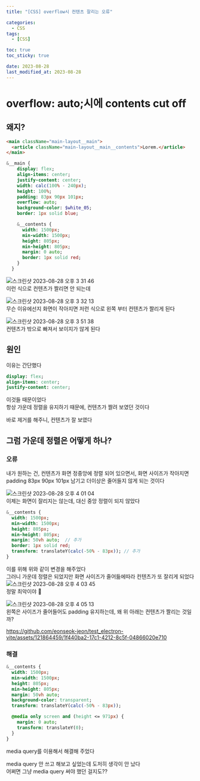 ```yaml
---
title: "[CSS] overflow시 컨텐츠 잘리는 오류"

categories:
  - CSS
tags:
  - [CSS]

toc: true
toc_sticky: true

date: 2023-08-28
last_modified_at: 2023-08-28
---
```


# overflow: auto;시에 contents cut off

## 왜지?

```HTML
<main className="main-layout__main">
  <article className="main-layout__main__contents">Lorem.</article>
</main>
```

```SASS
&__main {
    display: flex;
    align-items: center;
    justify-content: center;
    width: calc(100% - 240px);
    height: 100%;
    padding: 83px 90px 101px;
    overflow: auto;
    background-color: $white_05;
    border: 1px solid blue;

    &__contents {
      width: 1500px;
      min-width: 1500px;
      height: 805px;
      min-height: 805px;
      margin: 0 auto;
      border: 1px solid red;
    }
  }
```

![스크린샷 2023-08-28 오후 3 31 46](https://github.com/eonseok-jeon/test_electron-vite/assets/121864459/1e6b6450-f1a2-4f9f-a311-61eaeaf8c3ec)  
이런 식으로 컨텐츠가 짤리면 안 되는데

![스크린샷 2023-08-28 오후 3 32 13](https://github.com/eonseok-jeon/test_electron-vite/assets/121864459/85683ddf-42c6-480a-adf2-ec848e4655e6)  
무슨 이유에선지 화면이 작아지면 저런 식으로 왼쪽 부터 컨텐츠가 짤리게 된다

![스크린샷 2023-08-28 오후 3 51 38](https://github.com/eonseok-jeon/test_electron-vite/assets/121864459/548429bc-5af4-4f1b-aecb-8ef4dcdf127b)  
컨텐츠가 밖으로 빠져서 보이지가 않게 된다

## 원인

이유는 간단했다

```SASS
display: flex;
align-items: center;
justify-content: center;
```

이것들 때문이었다  
항상 가운데 정렬을 유지하기 때문에, 컨텐츠가 짤려 보였던 것이다

바로 제거를 해주니, 컨텐츠가 잘 보였다

## 그럼 가운데 정렬은 어떻게 하나?

### 오류

내가 원하는 건, 컨텐츠가 화면 정중앙에 정렬 되어 있으면서, 화면 사이즈가 작아지면 padding 83px 90px 101px 남기고 더이상은 줄어들지 않게 되는 것이다

![스크린샷 2023-08-28 오후 4 01 04](https://github.com/eonseok-jeon/test_electron-vite/assets/121864459/0163a136-e381-4aa5-83f6-387cd8d21e2c)  
이제는 화면이 잘리지는 않는데, 대신 중앙 정렬이 되지 않았다

```SASS
&__contents {
  width: 1500px;
  min-width: 1500px;
  height: 805px;
  min-height: 805px;
  margin: 50vh auto;  // 추가
  border: 1px solid red;
  transform: translateY(calc(-50% - 83px)); // 추가
}
```

이를 위해 위와 같이 변경을 해주었다  
그러니 가운데 정렬은 되었지만 화면 사이즈가 줄어듦에따라 컨텐츠가 또 잘리게 되었다  
![스크린샷 2023-08-28 오후 4 03 45](https://github.com/eonseok-jeon/test_electron-vite/assets/121864459/ae3da07d-d79b-4246-a9bb-619ebd176e71)  
정말 최악이야 🤯

![스크린샷 2023-08-28 오후 4 05 13](https://github.com/eonseok-jeon/test_electron-vite/assets/121864459/52a0ef01-283b-4d6c-a329-ae6398600c18)  
왼쪽은 사이즈가 줄어들어도 padding 유지하는데, 왜 위 아래는 컨텐츠가 짤리는 것일까?

https://github.com/eonseok-jeon/test_electron-vite/assets/121864459/1f440ba2-17c1-4212-8c5f-04866020e710

### 해결

```SASS
&__contents {
  width: 1500px;
  min-width: 1500px;
  height: 805px;
  min-height: 805px;
  margin: 50vh auto;
  background-color: transparent;
  transform: translateY(calc(-50% - 83px));

  @media only screen and (height <= 971px) {
    margin: 0 auto;
    transform: translateY(0);
  }
}
```

media query를 이용해서 해결해 주었다

media query 안 쓰고 해보고 싶었는데 도저히 생각이 안 났다  
어쩌면 그냥 media query 써야 했던 걸지도??
